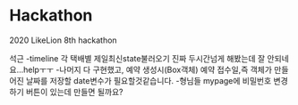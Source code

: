 # Hackathon
 2020 LikeLion 8th hackathon

석근
-timeline 각 택배별 제일최신state불러오기 진짜 두시간넘게 해봤는데 잘 안되네요...helpㅜㅜ
-나머지 다 구현했고, 예약 생성시(Box객체) 예약 접수일,즉 객체가 만들어진 날짜를 저장할 date변수가 필요할것같습니다.
-형님들 mypage에 비밀번호 변경하기 버튼이 있는데 만들면 될까요?